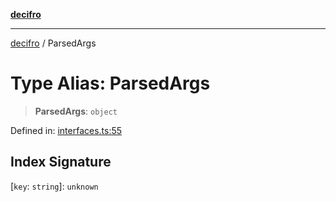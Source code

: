 [**decifro**](../README.md)

***

[decifro](../README.md) / ParsedArgs

# Type Alias: ParsedArgs

> **ParsedArgs**: `object`

Defined in: [interfaces.ts:55](https://github.com/dougEfresh/decifro/blob/052cf31bd09649eda8a05a939745830a399bb74d/src/interfaces.ts#L55)

## Index Signature

\[`key`: `string`\]: `unknown`
